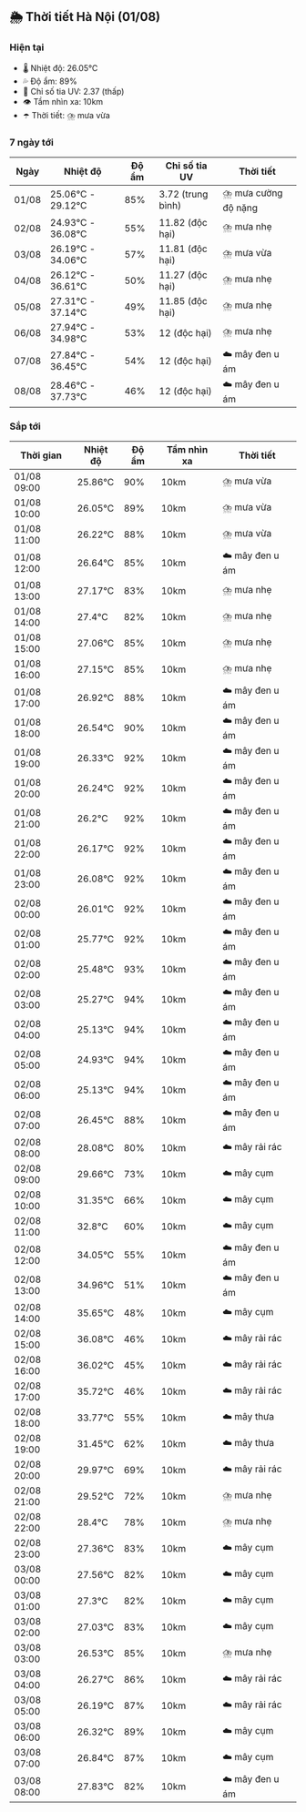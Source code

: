 ## 🌦️ Thời tiết Hà Nội (01/08)

### Hiện tại

- 🌡️ Nhiệt độ: 26.05℃
- 💦 Độ ẩm: 89%
- 🌟 Chỉ số tia UV: 2.37 (thấp)
- 👁️ Tầm nhìn xa: 10km
- ☂️ Thời tiết: ⛈️ mưa vừa

### 7 ngày tới

| Ngày | Nhiệt độ | Độ ẩm | Chỉ số tia UV | Thời tiết |
| --- | --- | --- | --- | --- |
| 01/08 | 25.06℃ - 29.12℃ | 85% | 3.72 (trung bình) | ⛈️ mưa cường độ nặng |
| 02/08 | 24.93℃ - 36.08℃ | 55% | 11.82 (độc hại) | ⛈️ mưa nhẹ |
| 03/08 | 26.19℃ - 34.06℃ | 57% | 11.81 (độc hại) | ⛈️ mưa vừa |
| 04/08 | 26.12℃ - 36.61℃ | 50% | 11.27 (độc hại) | ⛈️ mưa nhẹ |
| 05/08 | 27.31℃ - 37.14℃ | 49% | 11.85 (độc hại) | ⛈️ mưa nhẹ |
| 06/08 | 27.94℃ - 34.98℃ | 53% | 12 (độc hại) | ⛈️ mưa nhẹ |
| 07/08 | 27.84℃ - 36.45℃ | 54% | 12 (độc hại) | ☁️ mây đen u ám |
| 08/08 | 28.46℃ - 37.73℃ | 46% | 12 (độc hại) | ☁️ mây đen u ám |

### Sắp tới

| Thời gian | Nhiệt độ | Độ ẩm | Tầm nhìn xa | Thời tiết |
| --- | --- | --- | --- | --- |
| 01/08 09:00 | 25.86℃ | 90% | 10km | ⛈️ mưa vừa |
| 01/08 10:00 | 26.05℃ | 89% | 10km | ⛈️ mưa vừa |
| 01/08 11:00 | 26.22℃ | 88% | 10km | ⛈️ mưa vừa |
| 01/08 12:00 | 26.64℃ | 85% | 10km | ☁️ mây đen u ám |
| 01/08 13:00 | 27.17℃ | 83% | 10km | ⛈️ mưa nhẹ |
| 01/08 14:00 | 27.4℃ | 82% | 10km | ⛈️ mưa nhẹ |
| 01/08 15:00 | 27.06℃ | 85% | 10km | ⛈️ mưa nhẹ |
| 01/08 16:00 | 27.15℃ | 85% | 10km | ⛈️ mưa nhẹ |
| 01/08 17:00 | 26.92℃ | 88% | 10km | ☁️ mây đen u ám |
| 01/08 18:00 | 26.54℃ | 90% | 10km | ☁️ mây đen u ám |
| 01/08 19:00 | 26.33℃ | 92% | 10km | ☁️ mây đen u ám |
| 01/08 20:00 | 26.24℃ | 92% | 10km | ☁️ mây đen u ám |
| 01/08 21:00 | 26.2℃ | 92% | 10km | ☁️ mây đen u ám |
| 01/08 22:00 | 26.17℃ | 92% | 10km | ☁️ mây đen u ám |
| 01/08 23:00 | 26.08℃ | 92% | 10km | ☁️ mây đen u ám |
| 02/08 00:00 | 26.01℃ | 92% | 10km | ☁️ mây đen u ám |
| 02/08 01:00 | 25.77℃ | 92% | 10km | ☁️ mây đen u ám |
| 02/08 02:00 | 25.48℃ | 93% | 10km | ☁️ mây đen u ám |
| 02/08 03:00 | 25.27℃ | 94% | 10km | ☁️ mây đen u ám |
| 02/08 04:00 | 25.13℃ | 94% | 10km | ☁️ mây đen u ám |
| 02/08 05:00 | 24.93℃ | 94% | 10km | ☁️ mây đen u ám |
| 02/08 06:00 | 25.13℃ | 94% | 10km | ☁️ mây đen u ám |
| 02/08 07:00 | 26.45℃ | 88% | 10km | ☁️ mây đen u ám |
| 02/08 08:00 | 28.08℃ | 80% | 10km | ☁️ mây rải rác |
| 02/08 09:00 | 29.66℃ | 73% | 10km | ☁️ mây cụm |
| 02/08 10:00 | 31.35℃ | 66% | 10km | ☁️ mây cụm |
| 02/08 11:00 | 32.8℃ | 60% | 10km | ☁️ mây cụm |
| 02/08 12:00 | 34.05℃ | 55% | 10km | ☁️ mây đen u ám |
| 02/08 13:00 | 34.96℃ | 51% | 10km | ☁️ mây đen u ám |
| 02/08 14:00 | 35.65℃ | 48% | 10km | ☁️ mây cụm |
| 02/08 15:00 | 36.08℃ | 46% | 10km | ☁️ mây rải rác |
| 02/08 16:00 | 36.02℃ | 45% | 10km | ☁️ mây rải rác |
| 02/08 17:00 | 35.72℃ | 46% | 10km | ☁️ mây rải rác |
| 02/08 18:00 | 33.77℃ | 55% | 10km | ☁️ mây thưa |
| 02/08 19:00 | 31.45℃ | 62% | 10km | ☁️ mây thưa |
| 02/08 20:00 | 29.97℃ | 69% | 10km | ☁️ mây rải rác |
| 02/08 21:00 | 29.52℃ | 72% | 10km | ⛈️ mưa nhẹ |
| 02/08 22:00 | 28.4℃ | 78% | 10km | ⛈️ mưa nhẹ |
| 02/08 23:00 | 27.36℃ | 83% | 10km | ☁️ mây cụm |
| 03/08 00:00 | 27.56℃ | 82% | 10km | ☁️ mây cụm |
| 03/08 01:00 | 27.3℃ | 82% | 10km | ☁️ mây cụm |
| 03/08 02:00 | 27.03℃ | 83% | 10km | ☁️ mây cụm |
| 03/08 03:00 | 26.53℃ | 85% | 10km | ⛈️ mưa nhẹ |
| 03/08 04:00 | 26.27℃ | 86% | 10km | ☁️ mây rải rác |
| 03/08 05:00 | 26.19℃ | 87% | 10km | ☁️ mây rải rác |
| 03/08 06:00 | 26.32℃ | 89% | 10km | ☁️ mây cụm |
| 03/08 07:00 | 26.84℃ | 87% | 10km | ☁️ mây cụm |
| 03/08 08:00 | 27.83℃ | 82% | 10km | ☁️ mây đen u ám |
